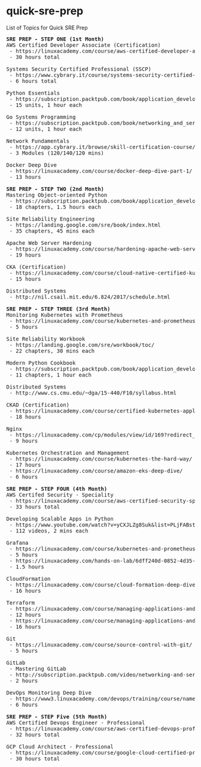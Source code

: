 # quick-sre-prep
List of Topics for Quick SRE Prep

<pre>
<b>SRE PREP - STEP ONE (1st Month)</b>  
AWS Certified Developer Associate (Certification) 
 - https://linuxacademy.com/course/aws-certified-developer-associate-2018/
 - 30 hours total 

Systems Security Certified Professional (SSCP) 
 - https://www.cybrary.it/course/systems-security-certified-practitioner-sscp/ 
 - 6 hours total 
 
Python Essentials 
 - https://subscription.packtpub.com/book/application_development/9781784390341
 - 15 units, 1 hour each 
 
Go Systems Programming
 - https://subscription.packtpub.com/book/networking_and_servers/9781787125643
 - 12 units, 1 hour each 
 
Network Fundamentals 
 - https://app.cybrary.it/browse/skill-certification-course/network-fundamentals-certification-training-course
 - 3 Modules (120/140/120 mins) 

Docker Deep Dive 
 - https://linuxacademy.com/course/docker-deep-dive-part-1/
 - 13 hours 
 
<b>SRE PREP - STEP TWO (2nd Month)</b>  
Mastering Object-oriented Python
 - https://subscription.packtpub.com/book/application_development/9781783280971
 - 18 chapters, 1.5 hours each 
 
Site Reliability Engineering
 - https://landing.google.com/sre/book/index.html
 - 35 chapters, 45 mins each 

Apache Web Server Hardening
 - https://linuxacademy.com/course/hardening-apache-web-server/ 
 - 19 hours 

CKA (Certification) 
 - https://linuxacademy.com/course/cloud-native-certified-kubernetes-administrator-cka/
 - 15 hours 

Distributed Systems
 - http://nil.csail.mit.edu/6.824/2017/schedule.html
 
<b>SRE PREP - STEP THREE (3rd Month)</b>   
Monitoring Kubernetes with Prometheus 
 - https://linuxacademy.com/course/kubernetes-and-prometheus/
 - 5 hours 
 
Site Reliability Workbook
 - https://landing.google.com/sre/workbook/toc/
 - 22 chapters, 30 mins each 
 
Modern Python Cookbook
 - https://subscription.packtpub.com/book/application_development/9781786469250
 - 11 chapters, 1 hour each 
 
Distributed Systems 
 - http://www.cs.cmu.edu/~dga/15-440/F10/syllabus.html

CKAD (Certification) 
 - https://linuxacademy.com/course/certified-kubernetes-application-developer-ckad/
 - 18 hours 
 
Nginx 
 - https://linuxacademy.com/cp/modules/view/id/169?redirect_uri=https://app.linuxacademy.com/search?query=nginx
 - 9 hours

Kubernetes Orchestration and Management
 - https://linuxacademy.com/course/kubernetes-the-hard-way/
 - 17 hours 
 - https://linuxacademy.com/course/amazon-eks-deep-dive/
 - 6 hours 

<b>SRE PREP - STEP FOUR (4th Month)</b>  
AWS Certifed Security - Speciality 
 - https://linuxacademy.com/course/aws-certified-security-specialty/
 - 33 hours total
 
Developing Scalable Apps in Python
 - https://www.youtube.com/watch?v=yCXJLZg8Suk&list=PLjFABstnDbZQvoXpLfprPyf-3QI1N_TXa
 - 112 videos, 2 mins each 

Grafana
 - https://linuxacademy.com/course/kubernetes-and-prometheus/
 - 5 hours 
 - https://linuxacademy.com/hands-on-lab/6dff240d-0852-4d35-83a7-ab95ab1b9dde/
 - 1.5 hours  
 
CloudFormation 
 - https://linuxacademy.com/course/cloud-formation-deep-dive-2019/ 
 - 16 hours 
 
Terraform 
 - https://linuxacademy.com/course/managing-applications-and-infrastructure-with-terraform/
 - 12 hours 
 - https://linuxacademy.com/course/managing-applications-and-infrastructure-with-terraform-2/
 - 16 hours 
 
Git 
 - https://linuxacademy.com/course/source-control-with-git/ 
 - 5 hours 
 
GitLab 
 - Mastering GitLab
 - http://subscription.packtpub.com/video/networking-and-servers/9781789537642
 - 2 hours 
 
DevOps Monitoring Deep Dive
 - https://www3.linuxacademy.com/devops/training/course/name/dev-ops-monitoring-deep-dive
 - 6 hours 
 
<b>SRE PREP - STEP Five (5th Month)</b>  
AWS Certified Devops Engineer - Professional 
 - https://linuxacademy.com/course/aws-certified-devops-professional-new/
 - 32 hours total 
 
GCP Cloud Architect - Professional 
 - https://linuxacademy.com/course/google-cloud-certified-professional-cloud-architect/
 - 30 hours total 
</pre>
